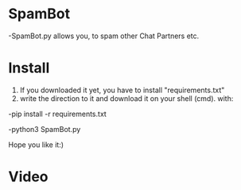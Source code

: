 # SpamBot
-SpamBot.py allows you, to spam other Chat Partners etc.

# Install
1. If you downloaded it yet, you have to install "requirements.txt"
2. write the direction to it and download it on your shell (cmd). with:  

-pip install -r requirements.txt

-python3 SpamBot.py

Hope you like it:)

# Video

